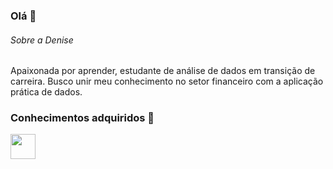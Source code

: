  <link rel="stylesheet" type='text/css' href="https://cdn.jsdelivr.net/gh/devicons/devicon@latest/devicon.min.css" />
          
### Olá 👋

###### Sobre a Denise
Apaixonada por aprender, estudante de análise de dados em transição de carreira. Busco unir meu conhecimento no setor financeiro com a aplicação prática de dados.

### Conhecimentos adquiridos 🔭
<img src="https://cdn.jsdelivr.net/gh/devicons/devicon@latest/icons/threedsmax/threedsmax-original.svg" width="40" height="40"/>

